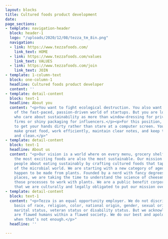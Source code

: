 ```yaml
---
layout: blocks
title: Cultured foods product development
date: 
page_sections:
- template: navigation-header
  block: header-1
  logo: "/uploads/2020/12/08/tezza_tm_8in.png"
  navigation:
  - link: https://www.tezzafoods.com/
    link_text: HOME
  - link: https://www.tezzafoods.com/values
    link_text: VALUES
  - link: https://www.tezzafoods.com/join
    link_text: JOIN
- template: 1-column-text
  block: one-column-1
  headline: Cultured foods product developer
  content: ''
- template: detail-content
  block: text-1
  headline: About you
  content: "<p>You want to fight ecological destruction. You also want to be a part
    of the fast-paced, passion-driven world of startups. But you are looking for people
    who care about sustainability as more than window-dressing for private equity
    firms or shiny packaging for influencers.</p><p>For this position, you prefer
    to get your hands dirty rather than stare at a computer screen. You love to tinker,
    make great food, work efficiently, maintain clear notes, and keep things orderly
    and clean.</p>"
- template: detail-content
  block: text-1
  headline: About us
  content: "<p>Our vision is a world where on every menu, grocery shelf, and table,
    the most exciting foods are also the most sustainable. Our mission is to excite
    people about eating sustainably by crafting cultured foods that tap into the diversity
    of the microbial world. We are starting with a new category of aged, hard cheeses—that
    happen to be made from plants. Founded by a nerd with fancy degrees from fancy
    places, we are taking the time to understand the science of cheesemaking and manipulating
    those processes to work with plants. We are a public benefit corporation, meaning
    that we are culturally and legally obligated to put our mission over money.</p>"
- template: detail-content
  block: text-1
  content: "<p>Tezza is an equal opportunity employer. We do not discriminate on the
    basis of race, religion, color, national origin, gender, sexual orientation, age,
    marital status, veteran status or disability status. But we acknowledge that we
    are flawed humans within a flawed society. We do our best and apologize and learn
    when that’s not enough.</p>"
  headline: ''

---
```

